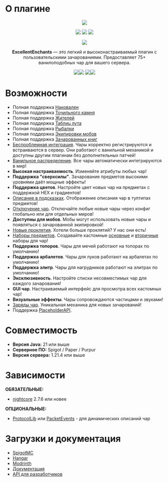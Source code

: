 # О плагине
<div align="center">
  <img src="https://nightexpressdev.com/excellentenchants/header.png">

<a href="https://discord.gg/EwNFGsnGaW"><img src="https://img.shields.io/discord/903053383475277844?style=for-the-badge&label=Discord&color=%2333a8ff"></a>
<a href="https://ko-fi.com/nightexpress"><img src="https://img.shields.io/badge/поддержать-%E2%9D%A4%EF%B8%8F-dff33?style=for-the-badge"></a>
<a href="https://nightexpressdev.com/excellentenchants/"><img src="https://img.shields.io/badge/документация-wiki-ff9c33?style=for-the-badge"></a>

![](https://repo.nightexpressdev.com/api/badge/latest/releases/su/nightexpress/excellentenchants/Core?color=40c14a&name=ExcellentEnchants&prefix=v)

**ExcellentEnchants** — это легкий и высоконастраиваемый плагин с пользовательскими зачарованиями. Предоставляет 75+ ванилоподобных чар для вашего сервера.

<img src="https://nightexpressdev.com/img/excellentenchants/sc_enchanting.gif"><img src="https://nightexpressdev.com/img/excellentenchants/sc_anvils.gif">
<img src="https://nightexpressdev.com/img/excellentenchants/sc_villagers.gif"><img src="https://nightexpressdev.com/img/excellentenchants/sc_creative.gif">
</div>

# Возможности
- Полная поддержка [Наковален](https://nightexpressdev.com/excellentenchants/features/compatibility/)
- Полная поддержка [Точильного камня](https://nightexpressdev.com/excellentenchants/features/compatibility/)
- Полная поддержка [Жителей](https://nightexpressdev.com/excellentenchants/features/compatibility/)
- Полная поддержка [Таблиц лута](https://nightexpressdev.com/excellentenchants/features/compatibility/)
- Полная поддержка [Рыбалки](https://nightexpressdev.com/excellentenchants/features/compatibility/)
- Полная поддержка [Экипировки мобов](https://nightexpressdev.com/excellentenchants/features/compatibility/)
- Полная поддержка [Зачарованных книг](https://nightexpressdev.com/excellentenchants/features/compatibility/)
- [Беспроблемная интеграция](https://nightexpressdev.com/excellentenchants/features/compatibility/). Чары корректно регистрируются и встраиваются в сервер. Они работают с ванильной механикой и доступны другим плагинам без дополнительных патчей!
- [Ванильное распределение](https://nightexpressdev.com/excellentenchants/features/distribution/). Все чары автоматически интегрируются в мир!
- **Высокая настраиваемость**. Изменяйте атрибуты любых чар!
- **Поддержка "сверхсилы"**. Зачарование предметов высокими уровнями даёт мощные эффекты!
- **Поддержка цветов**. Настройте цвет новых чар на предметах с поддержкой HEX и градиентов!
- [Описание в подсказках](https://nightexpressdev.com/excellentenchants/features/description/). Отображение описания чар в тултипах предметов!
- [Отключение чар](https://nightexpressdev.com/excellentenchants/features/disabling/). Отключайте любые новые чары через конфиг глобально или для отдельных миров!
- **Доступны для мобов**. Мобы могут использовать новые чары и появляться с зачарованной экипировкой!
- [Новые проклятия](https://nightexpressdev.com/excellentenchants/features/enchants/). Хотели больше проклятий? У нас они есть!
- [Наборы предметов](https://nightexpressdev.com/excellentenchants/features/item-sets/). Создавайте кастомные [основные](https://minecraft.wiki/w/Enchantment_definition) и [вторичные](https://minecraft.wiki/w/Enchantment_definition) наборы для чар!
- **Поддержка топоров**. Чары для мечей работают на топорах по умолчанию!
- **Поддержка арбалетов**. Чары для луков работают на арбалетах по умолчанию!
- **Поддержка элитр**. Чары для нагрудников работают на элитрах по умолчанию!
- **Эксклюзивность**. Настройте списки несовместимых чар для каждого зачарования!
- **GUI чар**. Настраиваемый интерфейс для просмотра всех кастомных чар!
- **Визуальные эффекты**. Чары сопровождаются частицами и звуками!
- [Заряды чар](https://nightexpressdev.com/excellentenchants/features/charges/). Уникальная механика для новых зачарований!
- Поддержка [PlaceholderAPI](https://nightexpressdev.com/excellentenchants/hooks/placeholder-api/).

# Совместимость
- **Версия Java:** 21 или выше
- **Серверное ПО:** Spigot / Paper / Purpur
- **Версия сервера:** 1.21.4 или выше

# Зависимости
**ОБЯЗАТЕЛЬНЫЕ:**
- [nightcore](https://nightexpressdev.com/nightcore/) 2.7.6 или новее

**ОПЦИОНАЛЬНЫЕ:**
- [ProtocolLib](https://ci.dmulloy2.net/job/ProtocolLib/) или [PacketEvents](https://spigotmc.org/resources/80279/) - для динамических описаний чар

# Загрузки и документация
- [SpigotMC](https://spigotmc.org/resources/61693/)
- [Hangar](https://hangar.papermc.io/NightExpress/ExcellentEnchants)
- [Modrinth](https://modrinth.com/plugin/excellentenchants)
- [Документация](https://nightexpressdev.com/excellentenchants/)
- [API для разработчиков](https://nightexpressdev.com/excellentenchants/developer-api/)
